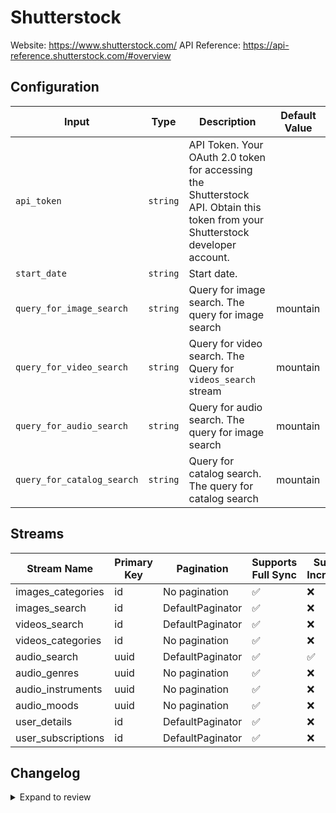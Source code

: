 # Shutterstock
Website: https://www.shutterstock.com/
API Reference: https://api-reference.shutterstock.com/#overview

## Configuration

| Input | Type | Description | Default Value |
|-------|------|-------------|---------------|
| `api_token` | `string` | API Token. Your OAuth 2.0 token for accessing the Shutterstock API. Obtain this token from your Shutterstock developer account. |  |
| `start_date` | `string` | Start date.  |  |
| `query_for_image_search` | `string` | Query for image search. The query for image search | mountain |
| `query_for_video_search` | `string` | Query for video search. The Query for `videos_search` stream | mountain |
| `query_for_audio_search` | `string` | Query for audio search. The query for image search | mountain |
| `query_for_catalog_search` | `string` | Query for catalog search. The query for catalog search | mountain |

## Streams
| Stream Name | Primary Key | Pagination | Supports Full Sync | Supports Incremental |
|-------------|-------------|------------|---------------------|----------------------|
| images_categories | id | No pagination | ✅ |  ❌  |
| images_search | id | DefaultPaginator | ✅ |  ❌  |
| videos_search | id | DefaultPaginator | ✅ |  ❌  |
| videos_categories | id | No pagination | ✅ |  ❌  |
| audio_search | uuid | DefaultPaginator | ✅ |  ✅  |
| audio_genres | uuid | No pagination | ✅ |  ❌  |
| audio_instruments | uuid | No pagination | ✅ |  ❌  |
| audio_moods | uuid | No pagination | ✅ |  ❌  |
| user_details | id | DefaultPaginator | ✅ |  ❌  |
| user_subscriptions | id | DefaultPaginator | ✅ |  ❌  |

## Changelog

<details>
  <summary>Expand to review</summary>

| Version          | Date              | Pull Request | Subject        |
|------------------|-------------------|--------------|----------------|
| 0.0.24 | 2025-10-29 | [68804](https://github.com/airbytehq/airbyte/pull/68804) | Update dependencies |
| 0.0.23 | 2025-10-21 | [68269](https://github.com/airbytehq/airbyte/pull/68269) | Update dependencies |
| 0.0.22 | 2025-10-14 | [67759](https://github.com/airbytehq/airbyte/pull/67759) | Update dependencies |
| 0.0.21 | 2025-10-07 | [67437](https://github.com/airbytehq/airbyte/pull/67437) | Update dependencies |
| 0.0.20 | 2025-09-30 | [66918](https://github.com/airbytehq/airbyte/pull/66918) | Update dependencies |
| 0.0.19 | 2025-09-24 | [66254](https://github.com/airbytehq/airbyte/pull/66254) | Update dependencies |
| 0.0.18 | 2025-08-24 | [65451](https://github.com/airbytehq/airbyte/pull/65451) | Update dependencies |
| 0.0.17 | 2025-08-16 | [65037](https://github.com/airbytehq/airbyte/pull/65037) | Update dependencies |
| 0.0.16 | 2025-08-02 | [64416](https://github.com/airbytehq/airbyte/pull/64416) | Update dependencies |
| 0.0.15 | 2025-07-26 | [64009](https://github.com/airbytehq/airbyte/pull/64009) | Update dependencies |
| 0.0.14 | 2025-07-20 | [63666](https://github.com/airbytehq/airbyte/pull/63666) | Update dependencies |
| 0.0.13 | 2025-07-12 | [63048](https://github.com/airbytehq/airbyte/pull/63048) | Update dependencies |
| 0.0.12 | 2025-07-05 | [62678](https://github.com/airbytehq/airbyte/pull/62678) | Update dependencies |
| 0.0.11 | 2025-06-28 | [62226](https://github.com/airbytehq/airbyte/pull/62226) | Update dependencies |
| 0.0.10 | 2025-06-21 | [61815](https://github.com/airbytehq/airbyte/pull/61815) | Update dependencies |
| 0.0.9 | 2025-06-14 | [61609](https://github.com/airbytehq/airbyte/pull/61609) | Update dependencies |
| 0.0.8 | 2025-05-25 | [60553](https://github.com/airbytehq/airbyte/pull/60553) | Update dependencies |
| 0.0.7 | 2025-05-10 | [60182](https://github.com/airbytehq/airbyte/pull/60182) | Update dependencies |
| 0.0.6 | 2025-05-04 | [59588](https://github.com/airbytehq/airbyte/pull/59588) | Update dependencies |
| 0.0.5 | 2025-04-27 | [58975](https://github.com/airbytehq/airbyte/pull/58975) | Update dependencies |
| 0.0.4 | 2025-04-19 | [58417](https://github.com/airbytehq/airbyte/pull/58417) | Update dependencies |
| 0.0.3 | 2025-04-12 | [57998](https://github.com/airbytehq/airbyte/pull/57998) | Update dependencies |
| 0.0.2 | 2025-04-05 | [57429](https://github.com/airbytehq/airbyte/pull/57429) | Update dependencies |
| 0.0.1 | 2025-04-03 | [56998](https://github.com/airbytehq/airbyte/pull/56998) | Initial release by [@btkcodedev](https://github.com/btkcodedev) via Connector Builder |

</details>
